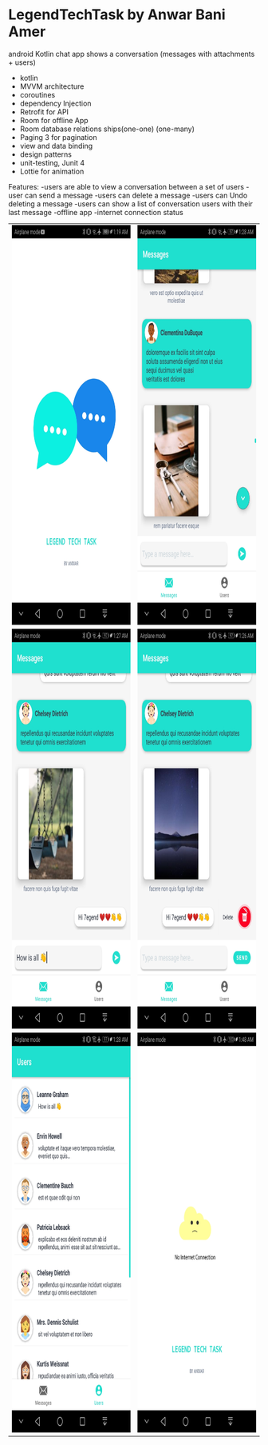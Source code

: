 # LegendTechTask by Anwar Bani Amer
android Kotlin chat app shows a conversation (messages with attachments + users)

- kotlin
- MVVM architecture
- coroutines
- dependency Injection
- Retrofit for API 
- Room for offline App
- Room database relations ships(one-one) (one-many)
- Paging 3 for pagination
- view and data binding
- design patterns
- unit-testing, Junit 4
- Lottie for animation

Features:
-users are able to view a conversation between a set of users
-user can send a message
-users can delete a message
-users can Undo deleting a message
-users can show a list of conversation users with their last message
-offline app
-internet connection status

<table>
  <tr>
    <td><img src="screenshots/Screenshot_20220120-011903.jpg" width=400 height=800></td>
    <td><img src="screenshots/Screenshot_20220120-012847.jpg" width=400 height=800></td>
  </tr>
  <tr>
    <td><img src="screenshots/Screenshot_20220120-012735.jpg" width=400 height=800></td>
    <td><img src="screenshots/Screenshot_20220120-012645.jpg" width=400 height=800></td>
  </tr>
  <tr>
    <td><img src="screenshots/Screenshot_20220120-012853.jpg" width=400 height=800></td>
    <td><img src="screenshots/Screenshot_20220120-014840.jpg" width=400 height=800></td>
  </tr>
 </table>
